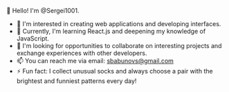 👋 Hello! I'm @Sergei1001.

- 👀 I'm interested in creating web applications and developing interfaces.
- 🌱 Currently, I'm learning React.js and deepening my knowledge of JavaScript.
- 💞️ I'm looking for opportunities to collaborate on interesting projects and exchange experiences with other developers.
- 📫 You can reach me via email: [sbabunovs@gmail.com](mailto:sbabunovs@gmail.com)
- ⚡ Fun fact: I collect unusual socks and always choose a pair with the brightest and funniest patterns every day!

<!---
Sergei1001/Sergei1001 is a ✨ special ✨ repository because its `README.md` (this file) appears on your GitHub profile.
You can click the Preview link to take a look at your changes.
--->
